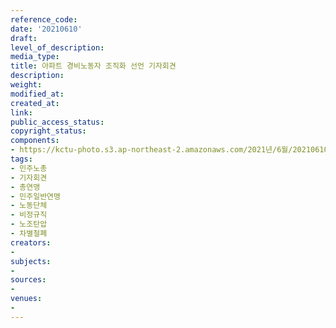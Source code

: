 ```yaml
---
reference_code: 
date: '20210610'
draft: 
level_of_description: 
media_type: 
title: 아파트 경비노동자 조직화 선언 기자회견
description: 
weight: 
modified_at: 
created_at: 
link: 
public_access_status: 
copyright_status: 
components:
- https://kctu-photo.s3.ap-northeast-2.amazonaws.com/2021년/6월/20210610-아파트+경비노동자+조직화+선언+기자회견_민주노총_기자회견_총연맹_민주일반연맹_노동단체_비정규직_노조탄압_차별철폐/_1D20039.jpg
tags:
- 민주노총
- 기자회견
- 총연맹
- 민주일반연맹
- 노동단체
- 비정규직
- 노조탄압
- 차별철폐
creators:
- 
subjects:
- 
sources:
- 
venues:
- 
---
```

